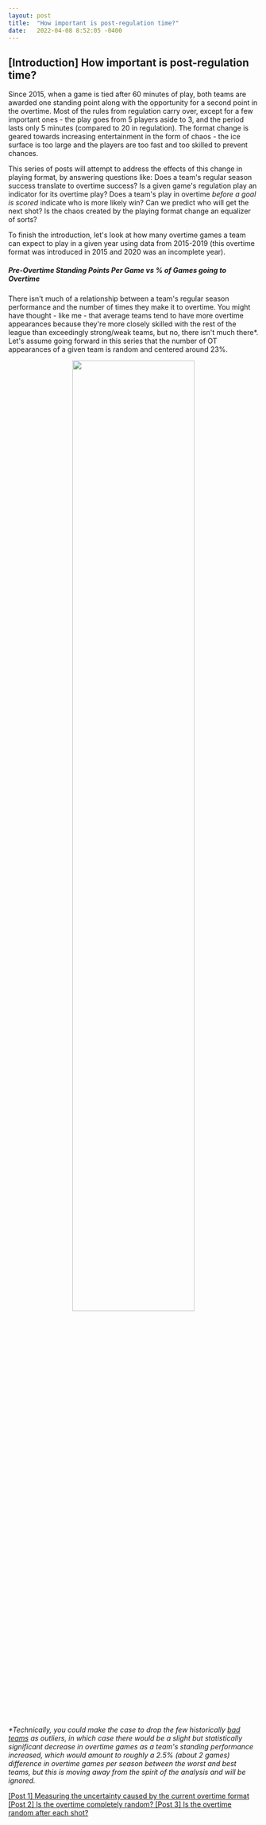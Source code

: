 ```yaml
---
layout: post
title:  "How important is post-regulation time?"
date:   2022-04-08 8:52:05 -0400
---
```

<h2>[Introduction] How important is post-regulation time?</h2>
<p>
Since 2015, when a game is tied after 60 minutes of play, both teams are awarded one standing point along with the opportunity for a second point in the overtime. Most of the rules from regulation carry over, except for a few important ones - the play goes from 5 players aside to 3, and the period lasts only 5 minutes (compared to 20 in regulation). The format change is geared towards increasing entertainment in the form of chaos - the ice surface is too large and the players are too fast and too skilled to prevent chances.
</p>
<p>
This series of posts will attempt to address the effects of this change in playing format, by answering questions like: Does a team's regular season success translate to overtime success? Is a given game's regulation play an indicator for its overtime play? Does a team's play in overtime <em>before a goal is scored</em> indicate who is more likely win? Can we predict who will get the next shot? Is the chaos created by the playing format change an equalizer of sorts? 
</p>
<p>
To finish the introduction, let's look at how many overtime games a team can expect to play in a given year using data from 2015-2019 (this overtime format was introduced in 2015 and 2020 was an incomplete year).
</p>
<h5>
Pre-Overtime Standing Points Per Game vs % of Games going to Overtime
</h5>
There isn't much of a relationship between a team's regular season performance and the number of times they make it to overtime. You might have thought - like me - that average teams tend to have more overtime appearances because they're more closely skilled with the rest of the league than exceedingly strong/weak teams, but no, there isn't much there*. Let's assume going forward in this series that the number of OT appearances of a given team is random and centered around 23%.
<p>
<div style="text-align: center"> 
<img src="https://spazznolo.github.io/figs/post-regulation-zero-one.png" width="70%" length="175"/>
</div>
</p>
<p>
<em>
*Technically, you could make the case to drop the few historically <a href="https://www.hockey-reference.com/teams/COL/2017.html">bad</a> <a href="https://www.hockey-reference.com/teams/DET/2020.html">teams</a> as outliers, in which case there would be a slight but statistically significant decrease in overtime games as a team's standing performance increased, which would amount to roughly a 2.5% (about 2 games) difference in overtime games per season between the worst and best teams, but this is moving away from the spirit of the analysis and will be ignored.
</em>
</p>
<p>
<a href="https://spazznolo.github.io/2022/04/26/post-regulation-1.html">
[Post 1] Measuring the uncertainty caused by the current overtime format
</a> 
<a href="https://spazznolo.github.io/2022/04/30/post-regulation-2.html">
[Post 2] Is the overtime completely random?
</a> 
<a href="https://spazznolo.github.io/2022/04/30/post-regulation-3.html">
[Post 3] Is the overtime random after each shot?
</a> 
</p>